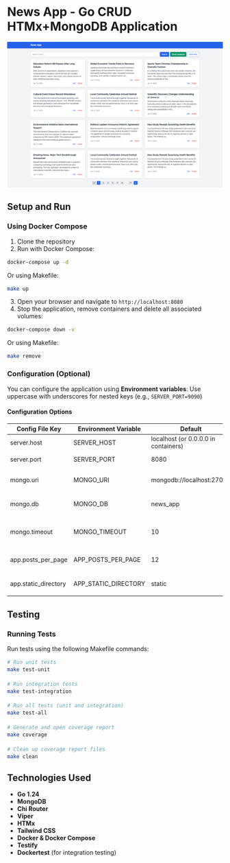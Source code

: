 # News App - Go CRUD HTMx+MongoDB Application

![News app](assets/screenshots/screenshot-1.png)

## Setup and Run

### Using Docker Compose

1. Clone the repository
2. Run with Docker Compose:

```bash
docker-compose up -d
```

Or using Makefile: 

```bash
make up
```

3. Open your browser and navigate to `http://localhost:8080`
4. Stop the application, remove containers and delete all associated volumes: 

```bash
docker-compose down -v
```

Or using Makefile:

```bash
make remove
```

### Configuration (Optional)

You can configure the application using **Environment variables**: Use uppercase with underscores for nested keys (e.g., `SERVER_PORT=9090`)

#### Configuration Options

| Config File Key | Environment Variable | Default                  | Description                         |
|----------------|----------------------|--------------------------|-------------------------------------|
| server.host | SERVER_HOST          | localhost (or 0.0.0.0 in containers) | Server hostname                     |
| server.port | SERVER_PORT          | 8080                     | Server port number                  |
| mongo.uri | MONGO_URI            | mongodb://localhost:27017 | MongoDB connection URI              |
| mongo.db | MONGO_DB             | news_app                 | MongoDB database name               |
| mongo.timeout | MONGO_TIMEOUT        | 10                       | MongoDB database timeout in seconds |
| app.posts_per_page | APP_POSTS_PER_PAGE   | 12              | Number of posts per page            |
| app.static_directory | APP_STATIC_DIRECTORY | static                   | Directory for static assets          |

## Testing

### Running Tests

Run tests using the following Makefile commands:

```bash
# Run unit tests
make test-unit

# Run integration tests
make test-integration

# Run all tests (unit and integration)
make test-all

# Generate and open coverage report
make coverage

# Clean up coverage report files
make clean
```

## Technologies Used

- **Go 1.24**
- **MongoDB**
- **Chi Router**
- **Viper**
- **HTMx**
- **Tailwind CSS**
- **Docker & Docker Compose**
- **Testify**
- **Dockertest** (for integration testing)

